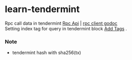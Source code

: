 # learn-tendermint

 
Rpc call data in tendermint [Rpc Api](https://tendermint.com/rpc) | [rpc client godoc](https://godoc.org/github.com/tendermint/tendermint/rpc/client)        
Setting index tag for query in tendermint block [Add Tags](https://tendermint.com/docs/app-dev/indexing-transactions.html#adding-tags) .  


### Note
- tendermint hash with sha256(tx)
